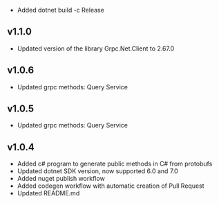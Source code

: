 - Added dotnet build -c Release

## v1.1.0
- Updated version of the library Grpc.Net.Client to 2.67.0

## v1.0.6
- Updated grpc methods: Query Service

## v1.0.5
- Updated grpc methods: Query Service

## v1.0.4
- Added c# program to generate public methods in C# from protobufs
- Updated dotnet SDK version, now supported 6.0 and 7.0
- Added nuget publish workflow
- Added codegen workflow with automatic creation of Pull Request
- Updated README.md
